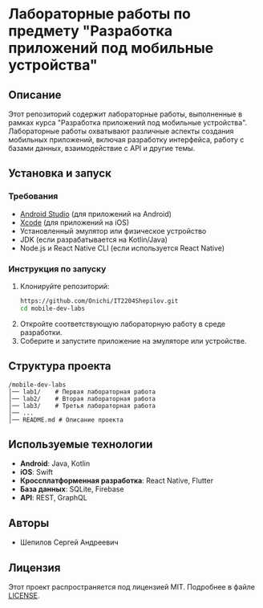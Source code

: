 ﻿# Лабораторные работы по предмету "Разработка приложений под мобильные устройства"

## Описание
Этот репозиторий содержит лабораторные работы, выполненные в рамках курса "Разработка приложений под мобильные устройства". Лабораторные работы охватывают различные аспекты создания мобильных приложений, включая разработку интерфейса, работу с базами данных, взаимодействие с API и другие темы.

## Установка и запуск

### Требования
- [Android Studio](https://developer.android.com/studio) (для приложений на Android)
- [Xcode](https://developer.apple.com/xcode/) (для приложений на iOS)
- Установленный эмулятор или физическое устройство
- JDK (если разрабатывается на Kotlin/Java)
- Node.js и React Native CLI (если используется React Native)

### Инструкция по запуску
1. Клонируйте репозиторий:
   ```sh
   https://github.com/Onichi/IT2204Shepilov.git
   cd mobile-dev-labs
   ```
2. Откройте соответствующую лабораторную работу в среде разработки.
3. Соберите и запустите приложение на эмуляторе или устройстве.

## Структура проекта
```
/mobile-dev-labs
│── lab1/    # Первая лабораторная работа
│── lab2/    # Вторая лабораторная работа
│── lab3/    # Третья лабораторная работа
│── ...
│── README.md # Описание проекта
```

## Используемые технологии
- **Android**: Java, Kotlin
- **iOS**: Swift
- **Кроссплатформенная разработка**: React Native, Flutter
- **База данных**: SQLite, Firebase
- **API**: REST, GraphQL

## Авторы
- Шепилов Сергей Андреевич

## Лицензия
Этот проект распространяется под лицензией MIT. Подробнее в файле [LICENSE](LICENSE).
